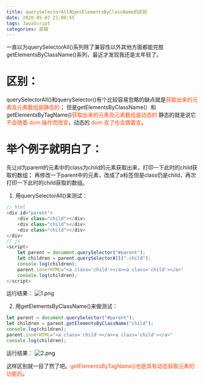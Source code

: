 ```yaml
---
title: querySelectorAll和getElementsByClassName的区别
date: 2020-05-07 21:00:55
tags: JavaScript
categories: 前端
---
```

<script type="text/javascript" src="/js/bai.js"></script>

一直以为querySelectorAll()系列除了兼容性以外其他方面都能完胜getElementsByClassName()系列，最近才发现我还是太年轻了。
# 区别：
querySelectorAll()和querySelector()有个比较容易忽略的缺点就是<font color="#f40">获取出来的元素及元素数组是静态的</font>；
但是getElementsByClassName(）和getElementsByTagName()<font color="#f40">获取出来的元素及元素数组是动态的</font>
静态的就是说它<font color="#f40">不会随着 dom 操作而改变</font>，动态的 <font color="#f40">dom 变了也会跟着变</font>。
<!-- more -->
# 举个例子就明白了：
先让id为parent的元素中的class为child的元素获取出来，打印一下此时的child获取的数组；
再修改一下parent中的元素，改成了a标签但是class仍是child，再次打印一下此时的child获取的数组。
1. 用querySelectorAll()来测试：
```js
// html
<div id="parent">
    <div class="child"></div>
    <div class="child"></div>
    <div class="child"></div>
</div>
// js
<script>
    let parent = document.querySelector("#parent");
    let children = parent.querySelectorAll(".child");
    console.log(children);
    parent.innerHTML="<a class='child'></a><a class='child'></a>"
    console.log(children);
</script>
```
运行结果：
![1.png](/querySelectorAll和getElementsByClassName的区别/1.png)

2. 用getElementsByClassName()来做测试：
```js
let parent = document.querySelector("#parent");
let children = parent.getElementsByClassName("child");
console.log(children);
parent.innerHTML="<a class='child'></a><a class='child'></a>"
console.log(children);
```
运行结果：
![2.png](/querySelectorAll和getElementsByClassName的区别/2.png)

这样区别就一目了然了吧。<font color="#f40">getElementsByTagName()也是具有动态获取元素的功能的</font>。